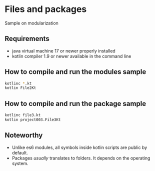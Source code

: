 # Files and packages

Sample on modularization

## Requirements

- java virtual machine 17 or newer properly installed
- kotlin compiler 1.9 or newer available in the command line

## How to compile and run the modules sample

```bash
kotlinc *.kt
kotlin File2Kt
```

## How to compile and run the package sample

```bash
kotlinc file3.kt
kotlin project003.File3Kt
```

## Noteworthy

- Unlike es6 modules, all symbols inside kotlin scripts are public by default.
- Packages _usually_ translates to folders. It depends on the operating system.
